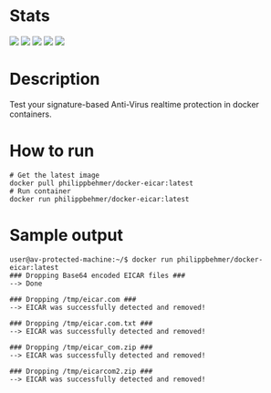 # Stats
[![](https://img.shields.io/docker/stars/philippbehmer/docker-eicar.svg)](https://hub.docker.com/r/philippbehmer/docker-eicar/)
[![](https://img.shields.io/docker/pulls/philippbehmer/docker-eicar.svg)](https://hub.docker.com/r/philippbehmer/docker-eicar/)
[![](https://img.shields.io/docker/automated/philippbehmer/docker-eicar.svg)](https://hub.docker.com/r/philippbehmer/docker-eicar/)
[![](https://images.microbadger.com/badges/image/philippbehmer/docker-eicar.svg)](https://microbadger.com/images/philippbehmer/docker-eicar)
[![](https://images.microbadger.com/badges/version/philippbehmer/docker-eicar.svg)](https://microbadger.com/images/philippbehmer/docker-eicar)

# Description
Test your signature-based Anti-Virus realtime protection in docker containers.

# How to run
    # Get the latest image
    docker pull philippbehmer/docker-eicar:latest
    # Run container
    docker run philippbehmer/docker-eicar:latest

# Sample output
    user@av-protected-machine:~/$ docker run philippbehmer/docker-eicar:latest
    ### Dropping Base64 encoded EICAR files ###
    --> Done
    
    ### Dropping /tmp/eicar.com ###
    --> EICAR was successfully detected and removed!

    ### Dropping /tmp/eicar.com.txt ###
    --> EICAR was successfully detected and removed!

    ### Dropping /tmp/eicar_com.zip ###
    --> EICAR was successfully detected and removed!

    ### Dropping /tmp/eicarcom2.zip ###
    --> EICAR was successfully detected and removed!
